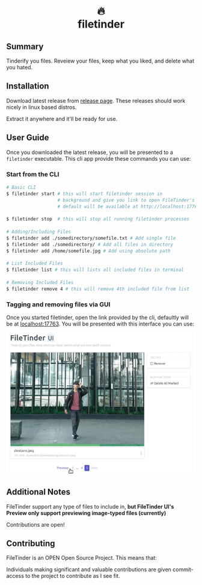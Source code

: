 <div class="info">
  <h1 class="name" align="center">🔥<br>filetinder</h1>
</div>


## Summary
Tinderify you files. Reveiew your files, keep what you liked, and delete what you hated.

## Installation

Download latest release from [release page](https://github.com/shrotavre/filetinder/releases). These releases should work nicely in linux based distros.

Extract it anywhere and it'll be ready for use.

## User Guide

Once you downloaded the latest release, you will be presented to a `filetinder` executable. This cli app provide these commands you can use:

### Start from the CLI

```bash
# Basic CLI
$ filetinder start # this will start filetinder session in 
                   # background and give you link to open FileTinder's UI
                   # default will be available at http://localhost:17763/ui/

$ filetinder stop  # this will stop all running filetinder processes

# Adding/Including Files
$ filetinder add ./somedirectory/somefile.txt # Add single file
$ filetinder add ./somedirectory/ # Add all files in directory
$ filetinder add /home/somefile.jpg # Add using absolute path

# List Included Files
$ filetinder list # this will lists all included files in terminal

# Removing Included Files
$ filetinder remove 4 # this will remove 4th included file from list
```

### Tagging and removing files via GUI

Once you started filetinder, open the link provided by the cli, defaultly will be at [localhost:17763](http://localhost:17763). You will be presented with this interface you can use:

![Contribution guidelines for this project](docs/images/ui-preview.gif)

## Additional Notes

FileTinder support any type of files to include in, **but FileTinder UI's Preview only support previewing image-typed files (currently)**

Contributions are open!

## Contributing

FileTinder is an OPEN Open Source Project. This means that:

Individuals making significant and valuable contributions are given
commit-access to the project to contribute as I see fit.